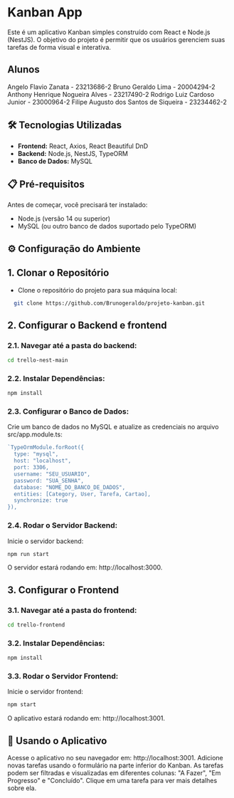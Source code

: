 # Kanban App

Este é um aplicativo Kanban simples construído com React e Node.js (NestJS). O objetivo do projeto é permitir que os usuários gerenciem suas tarefas de forma visual e interativa.

## Alunos
Angelo Flavio Zanata - 23213686-2 
Bruno Geraldo Lima - 20004294-2
Anthony Henrique Nogueira Alves - 23217490-2
Rodrigo Luiz Cardoso Junior - 23000964-2
Filipe Augusto dos Santos de Siqueira - 23234462-2


## 🛠️ Tecnologias Utilizadas
- **Frontend:** React, Axios, React Beautiful DnD  
- **Backend:** Node.js, NestJS, TypeORM  
- **Banco de Dados:** MySQL

## 📋 Pré-requisitos
Antes de começar, você precisará ter instalado:
- Node.js (versão 14 ou superior)  
- MySQL (ou outro banco de dados suportado pelo TypeORM)

## ⚙️ Configuração do Ambiente

## 1. Clonar o Repositório  
- Clone o repositório do projeto para sua máquina local:
```bash
  git clone https://github.com/Brunogeraldo/projeto-kanban.git
```


## 2. Configurar o Backend e frontend

### 2.1. Navegar até a pasta do backend:
```bash
cd trello-nest-main
```
### 2.2. Instalar Dependências:
```bash
npm install
```

### 2.3. Configurar o Banco de Dados:
Crie um banco de dados no MySQL e atualize as credenciais no arquivo src/app.module.ts:

```typescript
`TypeOrmModule.forRoot({
  type: "mysql",
  host: "localhost",
  port: 3306,
  username: "SEU_USUARIO",
  password: "SUA_SENHA",
  database: "NOME_DO_BANCO_DE_DADOS",
  entities: [Category, User, Tarefa, Cartao],
  synchronize: true
}),
```

### 2.4. Rodar o Servidor Backend:
Inicie o servidor backend:
```bash
npm run start
```
O servidor estará rodando em: http://localhost:3000.

## 3. Configurar o Frontend
### 3.1. Navegar até a pasta do frontend:

```bash
cd trello-frontend
```
### 3.2. Instalar Dependências:

```bash
npm install
```

### 3.3. Rodar o Servidor Frontend:
Inicie o servidor frontend:

```bash
npm start
```

O aplicativo estará rodando em: http://localhost:3001.

## 🚀 Usando o Aplicativo
Acesse o aplicativo no seu navegador em: http://localhost:3001.
Adicione novas tarefas usando o formulário na parte inferior do Kanban.
As tarefas podem ser filtradas e visualizadas em diferentes colunas: "A Fazer", "Em Progresso" e "Concluído".
Clique em uma tarefa para ver mais detalhes sobre ela.


